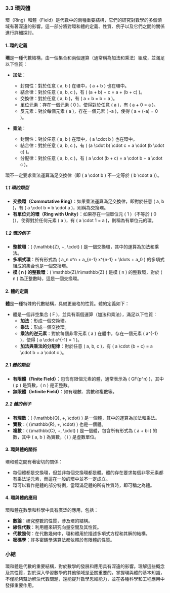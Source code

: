 ### 3.3 環與體

環（Ring）和體（Field）是代數中的兩種重要結構，它們的研究對數學的多個領域有著深遠的影響。這一部分將對環和體的定義、性質、例子以及它們之間的關係進行詳細探討。

#### 1. 環的定義

**環**是一種代數結構，由一個集合和兩個運算（通常稱為加法和乘法）組成，並滿足以下性質：

- **加法**：
  - 封閉性：對於任意 \( a, b \) 在環中，\( a + b \) 也在環中。
  - 結合律：對於任意 \( a, b, c \)，有 \( (a + b) + c = a + (b + c) \)。
  - 交換律：對於任意 \( a, b \)，有 \( a + b = b + a \)。
  - 單位元素：存在一個元素 \( 0 \)，使得對於任意 \( a \)，有 \( a + 0 = a \)。
  - 反元素：對於每個元素 \( a \)，存在一個元素 \( -a \)，使得 \( a + (-a) = 0 \)。

- **乘法**：
  - 封閉性：對於任意 \( a, b \) 在環中，\( a \cdot b \) 也在環中。
  - 結合律：對於任意 \( a, b, c \)，有 \( (a \cdot b) \cdot c = a \cdot (b \cdot c) \)。
  - 分配律：對於任意 \( a, b, c \)，有 \( a \cdot (b + c) = a \cdot b + a \cdot c \)。

環不一定要求乘法運算滿足交換律（即 \( a \cdot b \) 不一定等於 \( b \cdot a \)）。

##### 1.1 環的類型

- **交換環（Commutative Ring）**：如果乘法運算滿足交換律，即對於任意 \( a, b \)，有 \( a \cdot b = b \cdot a \)，則稱為交換環。
- **有單位元的環（Ring with Unity）**：如果存在一個單位元 \( 1 \)（不等於 \( 0 \)），使得對於任何元素 \( a \)，有 \( a \cdot 1 = a \)，則稱為有單位元的環。

##### 1.2 環的例子

- **整數環**：\( (\mathbb{Z}, +, \cdot) \) 是一個交換環，其中的運算為加法和乘法。
- **多項式環**：所有形式為 \( a_n x^n + a_{n-1} x^{n-1} + \ldots + a_0 \) 的多項式組成的集合也是一個交換環。
- **模 \( n \) 的整數環**：\( \mathbb{Z}/n\mathbb{Z} \) 是模 \( n \) 的整數環，對於 \( n \) 為正整數時，這是一個交換環。

#### 2. 體的定義

**體**是一種特殊的代數結構，具備更嚴格的性質。體的定義如下：

- 體是一個非空集合 \( F \)，並具有兩個運算（加法和乘法），滿足以下性質：
  - **加法**：形成一個交換環。
  - **乘法**：形成一個交換環。
  - **乘法的逆元素**：對於每個非零元素 \( a \) 在體中，存在一個元素 \( a^{-1} \)，使得 \( a \cdot a^{-1} = 1 \)。
  - **加法與乘法的分配律**：對於任意 \( a, b, c \)，有 \( a \cdot (b + c) = a \cdot b + a \cdot c \)。

##### 2.1 體的類型

- **有限體（Finite Field）**：包含有限個元素的體，通常表示為 \( GF(p^n) \)，其中 \( p \) 是質數，\( n \) 是正整數。
- **無限體（Infinite Field）**：如有理數、實數和複數等。

##### 2.2 體的例子

- **有理數**：\( (\mathbb{Q}, +, \cdot) \) 是一個體，其中的運算為加法和乘法。
- **實數**：\( (\mathbb{R}, +, \cdot) \) 也是一個體。
- **複數**：\( (\mathbb{C}, +, \cdot) \) 是一個體，包含所有形式為 \( a + bi \) 的數，其中 \( a, b \) 為實數，\( i \) 是虛數單位。

#### 3. 環與體的關係

環和體之間有著密切的關係：

- 每個體都是交換環，但並非每個交換環都是體。體的存在要求每個非零元素都有乘法逆元素，而這在一般的環中並不一定成立。
- 環可以看作是體的部分特例，當環滿足體的所有性質時，即可稱之為體。

#### 4. 環與體的應用

環和體在數學和科學中具有廣泛的應用，包括：

- **數論**：研究整數的性質，涉及環的結構。
- **線性代數**：利用體來研究向量空間及其性質。
- **代數幾何**：在代數幾何中，環和體用於描述多項式方程和其解的結構。
- **密碼學**：許多密碼學演算法都依賴於有限體的性質。

### 小結

環和體是代數的重要結構，對於數學的發展和應用具有深遠的影響。理解這些概念及其性質，對於深入學習數學的其他領域是至關重要的。掌握環與體的基本知識，不僅能夠幫助解決代數問題，還能提升數學思維能力，並在各種科學和工程應用中發揮重要作用。